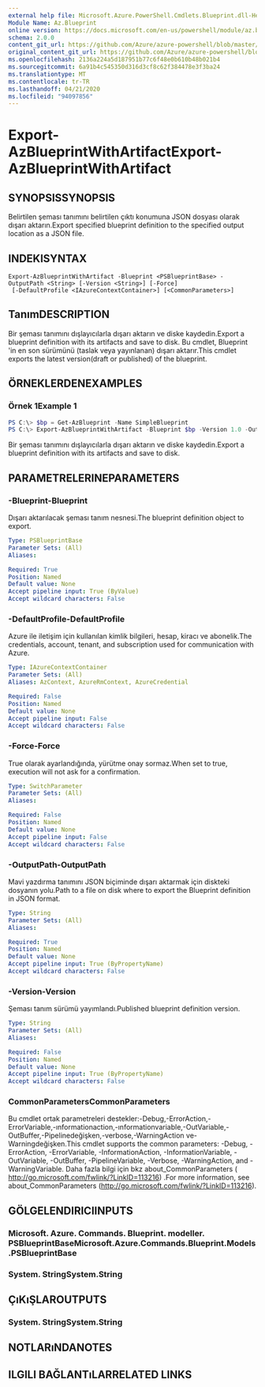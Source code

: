 ```yaml
---
external help file: Microsoft.Azure.PowerShell.Cmdlets.Blueprint.dll-Help.xml
Module Name: Az.Blueprint
online version: https://docs.microsoft.com/en-us/powershell/module/az.blueprint/export-azblueprintwithartifact
schema: 2.0.0
content_git_url: https://github.com/Azure/azure-powershell/blob/master/src/Blueprint/Blueprint/help/Export-AzBlueprintWithArtifact.md
original_content_git_url: https://github.com/Azure/azure-powershell/blob/master/src/Blueprint/Blueprint/help/Export-AzBlueprintWithArtifact.md
ms.openlocfilehash: 2136a224a5d187951b77c6f48e0b610b48b021b4
ms.sourcegitcommit: 6a91b4c545350d316d3cf8c62f384478e3f3ba24
ms.translationtype: MT
ms.contentlocale: tr-TR
ms.lasthandoff: 04/21/2020
ms.locfileid: "94097856"
---
```

# <span data-ttu-id="18c16-101">Export-AzBlueprintWithArtifact</span><span class="sxs-lookup"><span data-stu-id="18c16-101">Export-AzBlueprintWithArtifact</span></span>

## <span data-ttu-id="18c16-102">SYNOPSIS</span><span class="sxs-lookup"><span data-stu-id="18c16-102">SYNOPSIS</span></span>
<span data-ttu-id="18c16-103">Belirtilen şeması tanımını belirtilen çıktı konumuna JSON dosyası olarak dışarı aktarın.</span><span class="sxs-lookup"><span data-stu-id="18c16-103">Export specified blueprint definition to the specified output location as a JSON file.</span></span> 

## <span data-ttu-id="18c16-104">INDEKI</span><span class="sxs-lookup"><span data-stu-id="18c16-104">SYNTAX</span></span>

```
Export-AzBlueprintWithArtifact -Blueprint <PSBlueprintBase> -OutputPath <String> [-Version <String>] [-Force]
 [-DefaultProfile <IAzureContextContainer>] [<CommonParameters>]
```

## <span data-ttu-id="18c16-105">Tanım</span><span class="sxs-lookup"><span data-stu-id="18c16-105">DESCRIPTION</span></span>
<span data-ttu-id="18c16-106">Bir şeması tanımını dışlayıcılarla dışarı aktarın ve diske kaydedin.</span><span class="sxs-lookup"><span data-stu-id="18c16-106">Export a blueprint definition with its artifacts and save to disk.</span></span> <span data-ttu-id="18c16-107">Bu cmdlet, Blueprint 'in en son sürümünü (taslak veya yayınlanan) dışarı aktarır.</span><span class="sxs-lookup"><span data-stu-id="18c16-107">This cmdlet exports the latest version(draft or published) of the blueprint.</span></span>

## <span data-ttu-id="18c16-108">ÖRNEKLERDEN</span><span class="sxs-lookup"><span data-stu-id="18c16-108">EXAMPLES</span></span>

### <span data-ttu-id="18c16-109">Örnek 1</span><span class="sxs-lookup"><span data-stu-id="18c16-109">Example 1</span></span>
```powershell
PS C:\> $bp = Get-AzBlueprint -Name SimpleBlueprint
PS C:\> Export-AzBlueprintWithArtifact -Blueprint $bp -Version 1.0 -OutputPath C:\Blueprints
```

<span data-ttu-id="18c16-110">Bir şeması tanımını dışlayıcılarla dışarı aktarın ve diske kaydedin.</span><span class="sxs-lookup"><span data-stu-id="18c16-110">Export a blueprint definition with its artifacts and save to disk.</span></span>

## <span data-ttu-id="18c16-111">PARAMETRELERINE</span><span class="sxs-lookup"><span data-stu-id="18c16-111">PARAMETERS</span></span>

### <span data-ttu-id="18c16-112">-Blueprint</span><span class="sxs-lookup"><span data-stu-id="18c16-112">-Blueprint</span></span>
<span data-ttu-id="18c16-113">Dışarı aktarılacak şeması tanım nesnesi.</span><span class="sxs-lookup"><span data-stu-id="18c16-113">The blueprint definition object to export.</span></span>

```yaml
Type: PSBlueprintBase
Parameter Sets: (All)
Aliases:

Required: True
Position: Named
Default value: None
Accept pipeline input: True (ByValue)
Accept wildcard characters: False
```

### <span data-ttu-id="18c16-114">-DefaultProfile</span><span class="sxs-lookup"><span data-stu-id="18c16-114">-DefaultProfile</span></span>
<span data-ttu-id="18c16-115">Azure ile iletişim için kullanılan kimlik bilgileri, hesap, kiracı ve abonelik.</span><span class="sxs-lookup"><span data-stu-id="18c16-115">The credentials, account, tenant, and subscription used for communication with Azure.</span></span>

```yaml
Type: IAzureContextContainer
Parameter Sets: (All)
Aliases: AzContext, AzureRmContext, AzureCredential

Required: False
Position: Named
Default value: None
Accept pipeline input: False
Accept wildcard characters: False
```

### <span data-ttu-id="18c16-116">-Force</span><span class="sxs-lookup"><span data-stu-id="18c16-116">-Force</span></span>
<span data-ttu-id="18c16-117">True olarak ayarlandığında, yürütme onay sormaz.</span><span class="sxs-lookup"><span data-stu-id="18c16-117">When set to true, execution will not ask for a confirmation.</span></span>

```yaml
Type: SwitchParameter
Parameter Sets: (All)
Aliases:

Required: False
Position: Named
Default value: None
Accept pipeline input: False
Accept wildcard characters: False
```

### <span data-ttu-id="18c16-118">-OutputPath</span><span class="sxs-lookup"><span data-stu-id="18c16-118">-OutputPath</span></span>
<span data-ttu-id="18c16-119">Mavi yazdırma tanımını JSON biçiminde dışarı aktarmak için diskteki dosyanın yolu.</span><span class="sxs-lookup"><span data-stu-id="18c16-119">Path to a file on disk where to export the Blueprint definition in JSON format.</span></span>

```yaml
Type: String
Parameter Sets: (All)
Aliases:

Required: True
Position: Named
Default value: None
Accept pipeline input: True (ByPropertyName)
Accept wildcard characters: False
```

### <span data-ttu-id="18c16-120">-Version</span><span class="sxs-lookup"><span data-stu-id="18c16-120">-Version</span></span>
<span data-ttu-id="18c16-121">Şeması tanım sürümü yayımlandı.</span><span class="sxs-lookup"><span data-stu-id="18c16-121">Published blueprint definition version.</span></span>

```yaml
Type: String
Parameter Sets: (All)
Aliases:

Required: False
Position: Named
Default value: None
Accept pipeline input: True (ByPropertyName)
Accept wildcard characters: False
```

### <span data-ttu-id="18c16-122">CommonParameters</span><span class="sxs-lookup"><span data-stu-id="18c16-122">CommonParameters</span></span>
<span data-ttu-id="18c16-123">Bu cmdlet ortak parametreleri destekler:-Debug,-ErrorAction,-ErrorVariable,-ınformationaction,-ınformationvariable,-OutVariable,-OutBuffer,-Pipelinedeğişken,-verbose,-WarningAction ve-Warningdeğişken.</span><span class="sxs-lookup"><span data-stu-id="18c16-123">This cmdlet supports the common parameters: -Debug, -ErrorAction, -ErrorVariable, -InformationAction, -InformationVariable, -OutVariable, -OutBuffer, -PipelineVariable, -Verbose, -WarningAction, and -WarningVariable.</span></span>
<span data-ttu-id="18c16-124">Daha fazla bilgi için bkz about_CommonParameters ( http://go.microsoft.com/fwlink/?LinkID=113216) .</span><span class="sxs-lookup"><span data-stu-id="18c16-124">For more information, see about_CommonParameters (http://go.microsoft.com/fwlink/?LinkID=113216).</span></span>

## <span data-ttu-id="18c16-125">GÖLGELENDIRICI</span><span class="sxs-lookup"><span data-stu-id="18c16-125">INPUTS</span></span>

### <span data-ttu-id="18c16-126">Microsoft. Azure. Commands. Blueprint. modeller. PSBlueprintBase</span><span class="sxs-lookup"><span data-stu-id="18c16-126">Microsoft.Azure.Commands.Blueprint.Models.PSBlueprintBase</span></span>

### <span data-ttu-id="18c16-127">System. String</span><span class="sxs-lookup"><span data-stu-id="18c16-127">System.String</span></span>

## <span data-ttu-id="18c16-128">ÇıKıŞLAR</span><span class="sxs-lookup"><span data-stu-id="18c16-128">OUTPUTS</span></span>

### <span data-ttu-id="18c16-129">System. String</span><span class="sxs-lookup"><span data-stu-id="18c16-129">System.String</span></span>

## <span data-ttu-id="18c16-130">NOTLARıNDA</span><span class="sxs-lookup"><span data-stu-id="18c16-130">NOTES</span></span>

## <span data-ttu-id="18c16-131">ILGILI BAĞLANTıLAR</span><span class="sxs-lookup"><span data-stu-id="18c16-131">RELATED LINKS</span></span>
